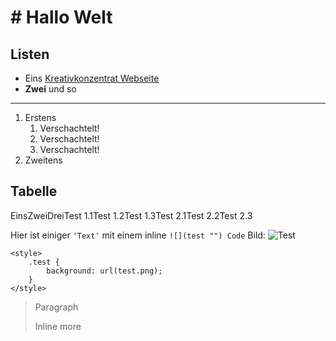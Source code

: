 # \# Hallo **Welt**

## Listen

- Eins [Kreativkonzentrat Webseite](https://kreativkonzentrat.de "Kreativkonzentrat GbR")
- **Zwei** und so

___

1. Erstens
   1. Verschachtelt!
   2. Verschachtelt!
   3. Verschachtelt!
2. Zweitens

## Tabelle

EinsZweiDreiTest 1.1Test 1.2Test 1.3Test 2.1Test 2.2Test 2.3

Hier ist einiger `'Text'` mit einem inline `![](test "") Code` Bild: ![Test](https://kreativkonzentrat.de/bilder/kk_dropper_uploads/logo-standalone.png "Test")

```
<style>
    .test {
        background: url(test.png);
    }
</style>
```

> Paragraph
> 
> Inline more